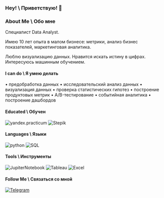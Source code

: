 ### Hey! \ Приветствую! 👋

<!---
AlexSidelnikov/AlexSidelnikov is a ✨ special ✨ repository because its `README.md` (this file) appears on your GitHub profile.
You can click the Preview link to take a look at your changes.
--->
### About Me \ Обо мне
Специалист Data Analyst. 

Имею 10 лет опыта в малом бизнесе: метрики, анализ бизнес показателей, маркетинговая аналитика. 

Люблю визуализацию данных. Нравится искать истину в цифрах. Интересуюсь машинным обучением.

#### I can do \ Я умею делать

 • предобработка данных
 • исследовательский анализ данных
 • визуализация данных
 • проверка статистических гипотез
 • построение продуктовых метрик
 • A/B-тестирование
 • событийная аналитика
 • построение дашбордов

#### Educated \ Обучен

![yandex.practicum](https://img.shields.io/badge/-yandex.practicum-000000?style=for-the-badge&logo=yandex.practicum)
![Stepik](https://img.shields.io/badge/-stepik-000000?style=for-the-badge&logo=stepik)

#### Languages \ Языки

![python](https://img.shields.io/badge/-Python-f1faee?style=for-the-badge&logo=python)
![SQL](https://img.shields.io/badge/-SQL-f1faee?style=for-the-badge&logo=SQL)

#### Tools \ Инструменты

![JupiterNotebook](https://img.shields.io/badge/-Jupyter-f1faee?style=for-the-badge&logo=jupyter)
![Tableau](https://img.shields.io/badge/-Tableau-f1faee?style=for-the-badge&logo=tableau)
![Excel](https://img.shields.io/badge/-Excel-2b9348?style=for-the-badge&logo=Excel)

#### Follow Me \ Связаться со мной

[![Telegram](https://img.shields.io/badge/-Telegram-f1faee?style=for-the-badge&logo=Telegram)](https://t.me/c_zhp)
